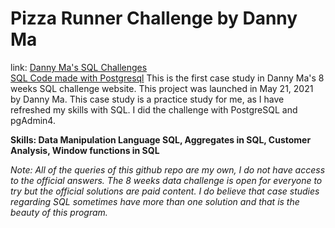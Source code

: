 # Pizza Runner Challenge by Danny Ma <br />
link: [Danny Ma's SQL Challenges](https://8weeksqlchallenge.com/case-study-1/) <br />
[SQL Code made with Postgresql](https://github.com/dcprecilla/Data-Analysis-Portfolio-Projects/blob/main/SQL%20Projects/Data%20with%20Danny%20Challenges/Danny's%20Diner/Danny_Diner.sql)
This is the first case study in Danny Ma's 8 weeks SQL challenge website. This project was launched in May 21, 2021 by Danny Ma. This case study is a practice study for me, as I have refreshed my skills with SQL. I did the challenge with PostgreSQL and pgAdmin4.

<b>Skills: Data Manipulation Language SQL, Aggregates in SQL, Customer Analysis, Window functions in SQL</b>

<i>Note: All of the queries of this github repo are my own, I do not have access to the official answers. The 8 weeks data challenge is open for everyone to try but the official solutions are paid content. I do believe that case studies regarding SQL sometimes have more than one solution and that is the beauty of this program. </i>

